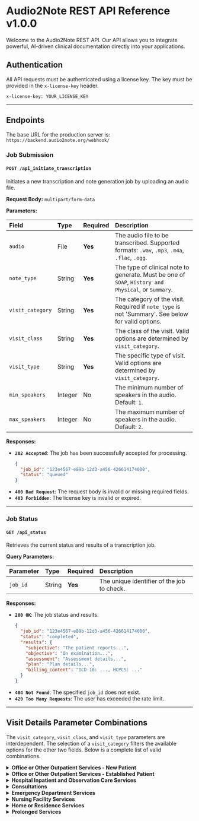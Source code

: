 # Audio2Note REST API Reference v1.0.0

Welcome to the Audio2Note REST API. Our API allows you to integrate powerful, AI-driven clinical documentation directly into your applications.

## Authentication

All API requests must be authenticated using a license key. The key must be provided in the `x-license-key` header.

```
x-license-key: YOUR_LICENSE_KEY
```

---

## Endpoints

The base URL for the production server is: `https://backend.audio2note.org/webhook/`

### **Job Submission**

#### `POST /api_initiate_transcription`

Initiates a new transcription and note generation job by uploading an audio file.

**Request Body:** `multipart/form-data`

**Parameters:**

| Field | Type | Required | Description |
| :--- | :--- | :--- | :--- |
| `audio` | File | **Yes** | The audio file to be transcribed. Supported formats: `.wav`, `.mp3`, `.m4a`, `.flac`, `.ogg`. |
| `note_type` | String | **Yes** | The type of clinical note to generate. Must be one of `SOAP`, `History and Physical`, or `Summary`. |
| `visit_category` | String | **Yes** | The category of the visit. Required if `note_type` is not 'Summary'. See below for valid options. |
| `visit_class` | String | **Yes** | The class of the visit. Valid options are determined by `visit_category`. |
| `visit_type` | String | **Yes** | The specific type of visit. Valid options are determined by `visit_category`. |
| `min_speakers` | Integer | No | The minimum number of speakers in the audio. Default: `1`. |
| `max_speakers` | Integer | No | The maximum number of speakers in the audio. Default: `2`. |

**Responses:**

*   **`202 Accepted`**: The job has been successfully accepted for processing.
    ```json
    {
      "job_id": "123e4567-e89b-12d3-a456-426614174000",
      "status": "queued"
    }
    ```
*   **`400 Bad Request`**: The request body is invalid or missing required fields.
*   **`403 Forbidden`**: The license key is invalid or expired.

---

### **Job Status**

#### `GET /api_status`

Retrieves the current status and results of a transcription job.

**Query Parameters:**

| Parameter | Type | Required | Description |
| :--- | :--- | :--- | :--- |
| `job_id` | String | **Yes** | The unique identifier of the job to check. |

**Responses:**

*   **`200 OK`**: The job status and results.
    ```json
    {
      "job_id": "123e4567-e89b-12d3-a456-426614174000",
      "status": "completed",
      "results": {
        "subjective": "The patient reports...",
        "objective": "On examination...",
        "assessment": "Assessment details...",
        "plan": "Plan details...",
        "billing_content": "ICD-10: ..., HCPCS: ..."
      }
    }
    ```
*   **`404 Not Found`**: The specified `job_id` does not exist.
*   **`429 Too Many Requests`**: The user has exceeded the rate limit.

---

## Visit Details Parameter Combinations

The `visit_category`, `visit_class`, and `visit_type` parameters are interdependent. The selection of a `visit_category` filters the available options for the other two fields. Below is a complete list of valid combinations.

<details>
<summary><strong>Office or Other Outpatient Services - New Patient</strong></summary>

*   **`visit_class`**: `"Outpatient"`
*   **`visit_type`**:
    *   `"Office o/p new sf 15 min"`
    *   `"Office o/p new low 30 min"`
    *   `"Office o/p new mod 45 min"`
    *   `"Office o/p new hi 60 min"`
</details>

<details>
<summary><strong>Office or Other Outpatient Services - Established Patient</strong></summary>

*   **`visit_class`**: `"Outpatient"`
*   **`visit_type`**:
    *   `"Off/op est may x req phy/qhp"`
    *   `"Office o/p est sf 10 min"`
    *   `"Office o/p est low 20 min"`
    *   `"Office o/p est mod 30 min"`
    *   `"Office o/p est hi 40 min"`
</details>

<details>
<summary><strong>Hospital Inpatient and Observation Care Services</strong></summary>

*   **`visit_class`**: `"Inpatient"`
*   **`visit_type`**:
    *   `"1st hosp ip/obs sf/low 40"`
    *   `"1st hosp ip/obs moderate 55"`
    *   `"1st hosp ip/obs high 75"`
    *   `"Sbsq hosp ip/obs sf/low 25"`
    *   `"Sbsq hosp ip/obs moderate 35"`
    *   `"Sbsq hosp ip/obs high 50"`
    *   `"Hosp ip/obs sm dt sf/low 45"`
    *   `"Hosp ip/obs same date mod 70"`
    *   `"Hosp ip/obs same date hi 85"`
    *   `"Hosp ip/obs dschrg mgmt 30/<"`
    *   `"Hosp ip/obs dschrg mgmt >30"`
</details>

<details>
<summary><strong>Consultations</strong></summary>

*   **`visit_class`**: `"Consultation"`
*   **`visit_type`**:
    *   `"Off/op consltj new/est sf 20"`
    *   `"Off/op cnsltj new/est low 30"`
    *   `"Off/op cnsltj new/est mod 40"`
    *   `"Off/op consltj new/est hi 55"`
    *   `"Ip/obs consltj new/est sf 35"`
    *   `"Ip/obs cnsltj new/est low 45"`
    *   `"Ip/obs cnsltj new/est mod 60"`
    *   `"Ip/obs consltj new/est hi 80"`
</details>

<details>
<summary><strong>Emergency Department Services</strong></summary>

*   **`visit_class`**: `"Emergency"`
*   **`visit_type`**:
    *   `"Emr dpt vst mayx req phy/qhp"`
    *   `"Emergency dept visit sf mdm"`
    *   `"Emergency dept visit low mdm"`
    *   `"Emergency dept visit mod mdm"`
    *   `"Emergency dept visit hi mdm"`
    *   `"Direct advanced life support"`
</details>

<details>
<summary><strong>Nursing Facility Services</strong></summary>

*   **`visit_class`**: `"Nursing Facility"`
*   **`visit_type`**:
    *   `"1st nf care sf/low mdm 25"`
    *   `"1st nf care moderate mdm 35"`
    *   `"1st nf care high mdm 50"`
    *   `"Sbsq nf care sf mdm 10"`
    *   `"Sbsq nf care low mdm 20"`
    *   `"Sbsq nf care moderate mdm 30"`
    *   `"Sbsq nf care high mdm 45"`
    *   `"Nf dschrg mgmt 30 min/less"`
    *   `"Nf dschrg mgmt 30 min+"`
</details>

<details>
<summary><strong>Home or Residence Services</strong></summary>

*   **`visit_class`**: `"Home or Residence"`
*   **`visit_type`**:
    *   `"Home/res vst new sf mdm 15"`
    *   `"Home/res vst new low mdm 30"`
    *   `"Home/res vst new mod mdm 60"`
    *   `"Home/res vst new high mdm 75"`
    *   `"Home/res vst est sf mdm 20"`
    *   `"Home/res vst est low mdm 30"`
    *   `"Home/res vst est mod mdm 40"`
    *   `"Home/res vst est high mdm 60"`
</details>

<details>
<summary><strong>Prolonged Services</strong></summary>

*   **`visit_class`**: `"Prolonged Services"`
*   **`visit_type`**:
    *   `"Prolong service w/o contact"`
    *   `"Prolong serv w/o contact add"`
</details>
